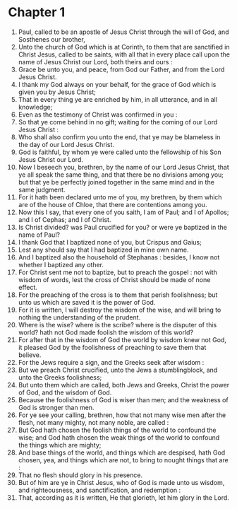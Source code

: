 # Chapter 1

1. Paul, called to be an apostle of Jesus Christ through the will of God, and Sosthenes our brother,
2. Unto the church of God which is at Corinth, to them that are sanctified in Christ Jesus, called to be saints, with all that in every place call upon the name of Jesus Christ our Lord, both theirs and ours :
3. Grace be unto you, and peace, from God our Father, and from the Lord Jesus Christ.
4. I thank my God always on your behalf, for the grace of God which is given you by Jesus Christ;
5. That in every thing ye are enriched by him, in all utterance, and in all knowledge;
6. Even as the testimony of Christ was confirmed in you :
7. So that ye come behind in no gift; waiting for the coming of our Lord Jesus Christ :
8. Who shall also confirm you unto the end, that ye may be blameless in the day of our Lord Jesus Christ.
9. God is faithful, by whom ye were called unto the fellowship of his Son Jesus Christ our Lord.
10. Now I beseech you, brethren, by the name of our Lord Jesus Christ, that ye all speak the same thing, and that there be no divisions among you; but that ye be perfectly joined together in the same mind and in the same judgment.
11. For it hath been declared unto me of you, my brethren, by them which are of the house of Chloe, that there are contentions among you.
12. Now this I say, that every one of you saith, I am of Paul; and I of Apollos; and I of Cephas; and I of Christ.
13. Is Christ divided? was Paul crucified for you? or were ye baptized in the name of Paul?
14. I thank God that I baptized none of you, but Crispus and Gaius;
15. Lest any should say that I had baptized in mine own name.
16. And I baptized also the household of Stephanas : besides, I know not whether I baptized any other.
17. For Christ sent me not to baptize, but to preach the gospel : not with wisdom of words, lest the cross of Christ should be made of none effect.
18. For the preaching of the cross is to them that perish foolishness; but unto us which are saved it is the power of God.
19. For it is written, I will destroy the wisdom of the wise, and will bring to nothing the understanding of the prudent.
20. Where is the wise? where is the scribe? where is the disputer of this world? hath not God made foolish the wisdom of this world?
21. For after that in the wisdom of God the world by wisdom knew not God, it pleased God by the foolishness of preaching to save them that believe.
22. For the Jews require a sign, and the Greeks seek after wisdom :
23. But we preach Christ crucified, unto the Jews a stumblingblock, and unto the Greeks foolishness;
24. But unto them which are called, both Jews and Greeks, Christ the power of God, and the wisdom of God.
25. Because the foolishness of God is wiser than men; and the weakness of God is stronger than men.
26. For ye see your calling, brethren, how that not many wise men after the flesh, not many mighty, not many noble, are called :
27. But God hath chosen the foolish things of the world to confound the wise; and God hath chosen the weak things of the world to confound the things which are mighty;
28. And base things of the world, and things which are despised, hath God chosen, yea, and things which are not, to bring to nought things that are :
29. That no flesh should glory in his presence.
30. But of him are ye in Christ Jesus, who of God is made unto us wisdom, and righteousness, and sanctification, and redemption :
31. That, according as it is written, He that glorieth, let him glory in the Lord.

